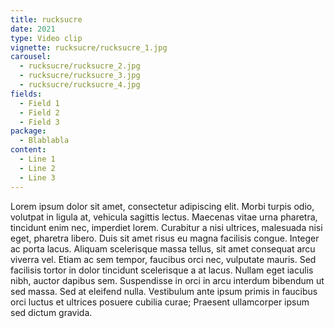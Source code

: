 ```yaml
---
title: rucksucre
date: 2021
type: Video clip
vignette: rucksucre/rucksucre_1.jpg
carousel:
  - rucksucre/rucksucre_2.jpg
  - rucksucre/rucksucre_3.jpg
  - rucksucre/rucksucre_4.jpg
fields:
  - Field 1
  - Field 2
  - Field 3
package:
  - Blablabla
content:
  - Line 1
  - Line 2
  - Line 3
---
```

 Lorem ipsum dolor sit amet, consectetur adipiscing elit. Morbi turpis odio, volutpat in ligula at, vehicula sagittis lectus. Maecenas vitae urna pharetra, tincidunt enim nec, imperdiet lorem. Curabitur a nisi ultrices, malesuada nisi eget, pharetra libero. Duis sit amet risus eu magna facilisis congue. Integer ac porta lacus. Aliquam scelerisque massa tellus, sit amet consequat arcu viverra vel. Etiam ac sem tempor, faucibus orci nec, vulputate mauris. Sed facilisis tortor in dolor tincidunt scelerisque a at lacus. Nullam eget iaculis nibh, auctor dapibus sem. Suspendisse in orci in arcu interdum bibendum ut sed massa. Sed at eleifend nulla. Vestibulum ante ipsum primis in faucibus orci luctus et ultrices posuere cubilia curae; Praesent ullamcorper ipsum sed dictum gravida.

